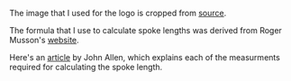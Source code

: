 
The image that I used for the logo is cropped from [source](https://industrynine.com/documents/clmtnrr.png).

The formula that I use to calculate spoke lengths was derived from Roger Musson's [website](https://www.wheelpro.co.uk/support/spoke-length-calculators/).

Here's an [article](https://www.sheldonbrown.com/spoke-length.html) by John Allen, which explains each of the measurments required for calculating the spoke length. 